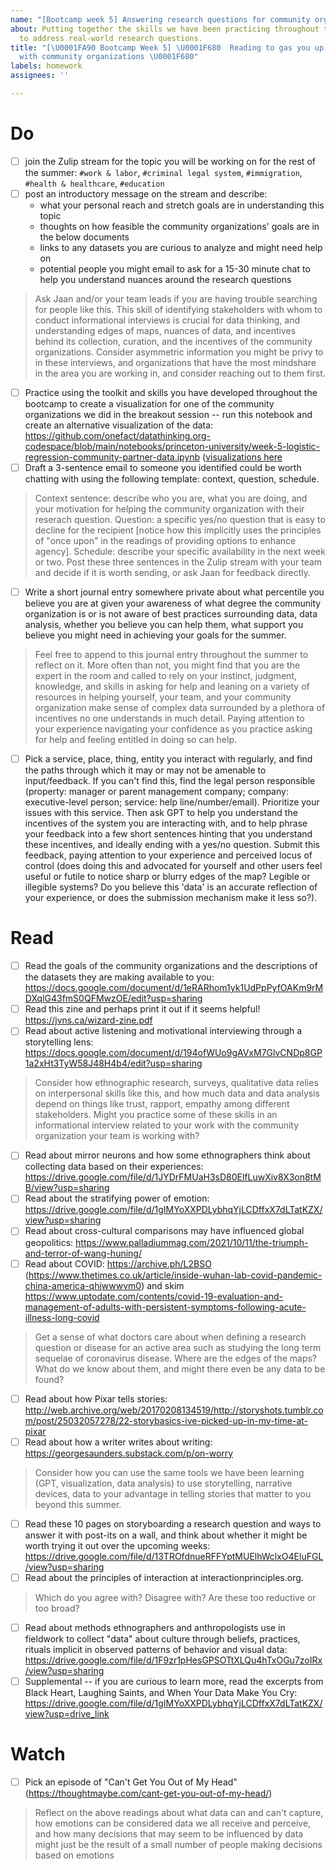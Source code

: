 ```yaml
---
name: "[Bootcamp week 5] Answering research questions for community organizations"
about: Putting together the skills we have been practicing throughout the bootcamp
  to address real-world research questions.
title: "[\U0001FA90 Bootcamp Week 5] \U0001F680  Reading to gas you up as you work
  with community organizations \U0001F680"
labels: homework
assignees: ''

---
```


# Do
- [ ] join the Zulip stream for the topic you will be working on for the rest of the summer: `#work & labor`, `#criminal legal system`, `#immigration`, `#health & healthcare`, `#education`
- [ ] post an introductory message on the stream and describe:
  * what your personal reach and stretch goals are in understanding this topic
  * thoughts on how feasible the community organizations' goals are in the below documents
  * links to any datasets you are curious to analyze and might need help on
  * potential people you might email to ask for a 15-30 minute chat to help you understand nuances around the research questions
> Ask Jaan and/or your team leads if you are having trouble searching for people like this. This skill of identifying stakeholders with whom to conduct informational interviews is crucial for data thinking, and understanding edges of maps, nuances of data, and incentives behind its collection, curation, and the incentives of the community organizations. Consider asymmetric information you might be privy to in these interviews, and organizations that have the most mindshare in the area you are working in, and consider reaching out to them first.
- [ ] Practice using the toolkit and skills you have developed throughout the bootcamp to create a visualization for one of the community organizations we did in the breakout session -- run this notebook and create an alternative visualization of the data: https://github.com/onefact/datathinking.org-codespace/blob/main/notebooks/princeton-university/week-5-logistic-regression-community-partner-data.ipynb ([visualizations here](https://nbviewer.org/github/onefact/datathinking.org-codespace/blob/main/notebooks/princeton-university/week-5-logistic-regression-community-partner-data.ipynb)
- [ ] Draft a 3-sentence email to someone you identified could be worth chatting with using the following template: context, question, schedule. 
> Context sentence: describe who you are, what you are doing, and your motivation for helping the community organization with their reserach question. Question: a specific yes/no question that is easy to decline for the recipient [notice how this implicitly uses the principles of "once upon" in the readings of providing options to enhance agency]. Schedule: describe your specific availability in the next week or two. Post these three sentences in the Zulip stream with your team and decide if it is worth sending, or ask Jaan for feedback directly.
- [ ] Write a short journal entry somewhere private about what percentile you believe you are at given your awareness of what degree the community organization is or is not aware of best practices surrounding data, data analysis, whether you believe you can help them, what support you believe you might need in achieving your goals for the summer. 
> Feel free to append to this journal entry throughout the summer to reflect on it. More often than not, you might find that you are the expert in the room and called to rely on your instinct, judgment, knowledge, and skills in asking for help and leaning on a variety of resources in helping yourself, your team, and your community organization make sense of complex data surrounded by a plethora of incentives no one understands in much detail. Paying attention to your experience navigating your confidence as you practice asking for help and feeling entitled in doing so can help.
- [ ] Pick a service, place, thing, entity you interact with regularly, and find the paths through which it may or may not be amenable to input/feedback. If you can't find this, find the legal person responsible (property: manager or parent management company; company: executive-level person; service: help line/number/email). Prioritize your issues with this service. Then ask GPT to help you understand the incentives of the system you are interacting with, and to help phrase your feedback into a few short sentences hinting that you understand these incentives, and ideally ending with a yes/no question. Submit this feedback, paying attention to your experience and perceived locus of control (does doing this and advocated for yourself and other users feel useful or futile to notice sharp or blurry edges of the map? Legible or illegible systems? Do you believe this 'data' is an accurate reflection of your experience, or does the submission mechanism make it less so?).

# Read
- [ ] Read the goals of the community organizations and the descriptions of the datasets they are making available to you: https://docs.google.com/document/d/1eRARhom1yk1UdPpPyfOAKm9rMDXqlG43fmS0QFMwzOE/edit?usp=sharing
- [ ] Read this zine and perhaps print it out if it seems helpful! https://jvns.ca/wizard-zine.pdf
- [ ] Read about active listening and motivational interviewing through a storytelling lens: https://docs.google.com/document/d/194ofWUo9gAVxM7GlvCNDp8GP1a2xHt3TyW58J48H4b4/edit?usp=sharing
> Consider how ethnographic research, surveys, qualitative data relies on interpersonal skills like this, and how much data and data analysis depend on things like trust, rapport, empathy among different stakeholders. Might you practice some of these skills in an informational interview related to your work with the community organization your team is working with?
- [ ] Read about mirror neurons and how some ethnographers think about collecting data based on their experiences: https://drive.google.com/file/d/1JYDrFMUaH3sD80ElfLuwXiv8X3on8tMB/view?usp=sharing
- [ ] Read about the stratifying power of emotion: https://drive.google.com/file/d/1gIMYoXXPDLybhqYjLCDffxX7dLTatKZX/view?usp=sharing
- [ ] Read about cross-cultural comparisons may have influenced global geopolitics: https://www.palladiummag.com/2021/10/11/the-triumph-and-terror-of-wang-huning/
- [ ] Read about COVID: https://archive.ph/L2BSO (https://www.thetimes.co.uk/article/inside-wuhan-lab-covid-pandemic-china-america-qhjwwwvm0) and skim https://www.uptodate.com/contents/covid-19-evaluation-and-management-of-adults-with-persistent-symptoms-following-acute-illness-long-covid
> Get a sense of what doctors care about when defining a research question or disease for an active area such as studying the long term sequelae of coronavirus disease. Where are the edges of the maps? What do we know about them, and might there even be any data to be found?
- [ ] Read about how Pixar tells stories: http://web.archive.org/web/20170208134519/http://storyshots.tumblr.com/post/25032057278/22-storybasics-ive-picked-up-in-my-time-at-pixar 
- [ ] Read about how a writer writes about writing: https://georgesaunders.substack.com/p/on-worry
> Consider how you can use the same tools we have been learning (GPT, visualization, data analysis) to use storytelling, narrative devices, data to your advantage in telling stories that matter to you beyond this summer.
- [ ] Read these 10 pages on storyboarding a research question and ways to answer it with post-its on a wall, and think about whether it might be worth trying it out over the upcoming weeks: https://drive.google.com/file/d/13TROfdnueRFFYptMUElhWclxO4EluFGL/view?usp=sharing
- [ ] Read about the principles of interaction at interactionprinciples.org.
> Which do you agree with? Disagree with? Are these too reductive or too broad?
- [ ] Read about methods ethnographers and anthropologists use in fieldwork to collect "data" about culture through beliefs, practices, rituals implicit in observed patterns of behavior and visual data: https://drive.google.com/file/d/1F9zr1pHesGPSOTtXLQu4hTxOGu7zoIRx/view?usp=sharing
- [ ] Supplemental -- if you are curious to learn more, read the excerpts from Black Heart, Laughing Saints, and When Your Data Make You Cry: https://drive.google.com/file/d/1gIMYoXXPDLybhqYjLCDffxX7dLTatKZX/view?usp=drive_link

# Watch
- [ ] Pick an episode of "Can't Get You Out of My Head" (https://thoughtmaybe.com/cant-get-you-out-of-my-head/)
> Reflect on the above readings about what data can and can't capture, how emotions can be considered data we all receive and perceive, and how many decisions that may seem to be influenced by data might just be the result of a small number of people making decisions based on emotions
